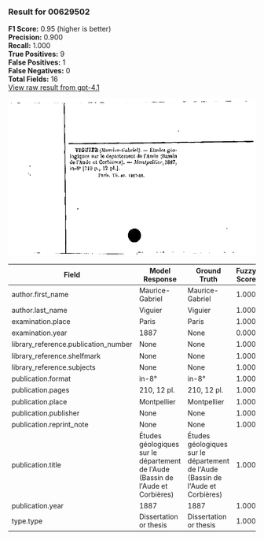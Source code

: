 ### Result for 00629502
**F1 Score:** 0.95 (higher is better)<br>**Precision:** 0.900<br>**Recall:** 1.000<br>**True Positives:** 9<br>**False Positives:** 1<br>**False Negatives:** 0<br>**Total Fields:** 16<br>[View raw result from gpt-4.1](https://github.com/RISE-UNIBAS/humanities_data_benchmark/blob/main/results/2025-09-02/T0160/request_T0160_00629502.json)

<img src="https://github.com/RISE-UNIBAS/humanities_data_benchmark/blob/main/benchmarks/zettelkatalog/images/00629502.jpg?raw=true" alt="00629502" width="600px">

| Field | Model Response | Ground Truth | Fuzzy Score | Match |
|-------|----------------|--------------|-------------|-------|
| author.first_name | Maurice-Gabriel | Maurice-Gabriel | 1.000 | ✅ |
| author.last_name | Viguier | Viguier | 1.000 | ✅ |
| examination.place | Paris | Paris | 1.000 | ✅ |
| examination.year | 1887 | None | 0.000 | ❌ |
| library_reference.publication_number | None | None | 1.000 | ✅ |
| library_reference.shelfmark | None | None | 1.000 | ✅ |
| library_reference.subjects | None | None | 1.000 | ✅ |
| publication.format | in-8° | in-8° | 1.000 | ✅ |
| publication.pages | 210, 12 pl. | 210, 12 pl. | 1.000 | ✅ |
| publication.place | Montpellier | Montpellier | 1.000 | ✅ |
| publication.publisher | None | None | 1.000 | ✅ |
| publication.reprint_note | None | None | 1.000 | ✅ |
| publication.title | Études géologiques sur le département de l'Aude (Bassin de l'Aude et Corbières) | Études géologiques sur le département de l'Aude (Bassin de l'Aude et Corbières) | 1.000 | ✅ |
| publication.year | 1887 | 1887 | 1.000 | ✅ |
| type.type | Dissertation or thesis | Dissertation or thesis | 1.000 | ✅ |
